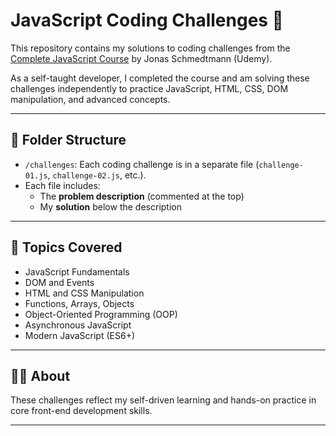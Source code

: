 # JavaScript Coding Challenges 🚀

This repository contains my solutions to coding challenges from the [Complete JavaScript Course](https://www.udemy.com/course/the-complete-javascript-course/) by Jonas Schmedtmann (Udemy).

As a self-taught developer, I completed the course and am solving these challenges independently to practice JavaScript, HTML, CSS, DOM manipulation, and advanced concepts.

---

## 📂 Folder Structure

- `/challenges`: Each coding challenge is in a separate file (`challenge-01.js`, `challenge-02.js`, etc.).
- Each file includes:
  - The **problem description** (commented at the top)
  - My **solution** below the description

---

## 📌 Topics Covered

- JavaScript Fundamentals
- DOM and Events
- HTML and CSS Manipulation
- Functions, Arrays, Objects
- Object-Oriented Programming (OOP)
- Asynchronous JavaScript
- Modern JavaScript (ES6+)

---

## 👨‍💻 About

These challenges reflect my self-driven learning and hands-on practice in core front-end development skills.

---
